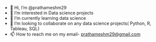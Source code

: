 - 👋 Hi, I’m @prathameshm29
- 👀 I’m interested in Data science projects
- 🌱 I’m currently learning data science
- 💞️ I’m looking to collaborate on any data science projects( Python, R, Tableau, SQL) 
- 📫 How to reach me on my email- prathameshm29@gmail.com

<!---
prathameshm29/prathameshm29 is a ✨ special ✨ repository because its `README.md` (this file) appears on your GitHub profile.
You can click the Preview link to take a look at your changes.
--->
